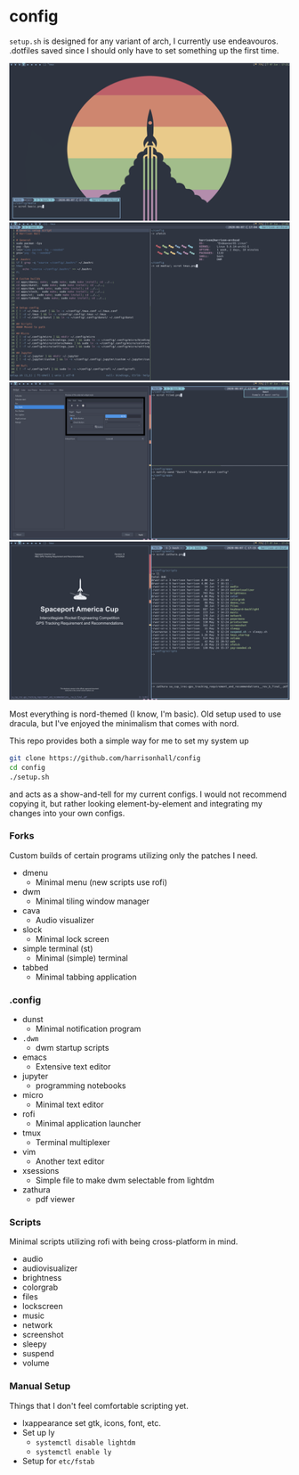 # config
`setup.sh` is designed for any variant of arch, I currently use
endeavouros. .dotfiles saved since I should only have to set something
up the first time. 

![basic](media/basic.png)
![tmux](media/tmux.png)
![tiled](media/tiled.png)
![zathura](media/zathura.png)

Most everything is nord-themed (I know, I'm basic). Old setup used to use
dracula, but I've enjoyed the minimalism that comes with nord. 

This repo provides both a simple way for me to set my system up
```bash
git clone https://github.com/harrisonhall/config
cd config
./setup.sh
```
and acts as a show-and-tell for my current configs. I would not recommend
copying it, but rather looking element-by-element and integrating my
changes into your own configs.

### Forks
Custom builds of certain programs utilizing only the patches I need. 
* dmenu
  * Minimal menu (new scripts use rofi)
* dwm
  * Minimal tiling window manager
* cava
  * Audio visualizer
* slock
  * Minimal lock screen
* simple terminal (st)
  * Minimal (simple) terminal
* tabbed
  * Minimal tabbing application

### .config
* dunst
  * Minimal notification program
* `.dwm`
  * dwm startup scripts
* emacs
  * Extensive text editor
* jupyter
  * programming notebooks
* micro
  * Minimal text editor
* rofi
  * Minimal application launcher
* tmux
  * Terminal multiplexer
* vim
  * Another text editor
* xsessions
  * Simple file to make dwm selectable from lightdm
* zathura
  * pdf viewer

### Scripts 
Minimal scripts utilizing rofi with being cross-platform in mind.
* audio
* audiovisualizer
* brightness
* colorgrab
* files
* lockscreen
* music
* network
* screenshot
* sleepy
* suspend
* volume

### Manual Setup
Things that I don't feel comfortable scripting yet.
* lxappearance set gtk, icons, font, etc.
* Set up ly
  * `systemctl disable lightdm`
  * `systemctl enable ly`
* Setup for `etc/fstab`
